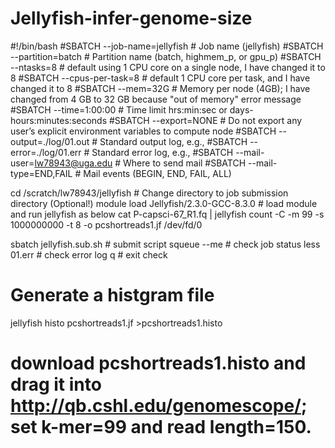 # Jellyfish-infer-genome-size
#!/bin/bash
#SBATCH --job-name=jellyfish		    # Job name (jellyfish)
#SBATCH --partition=batch		        # Partition name (batch, highmem_p, or gpu_p)
#SBATCH --ntasks=8			            # default using 1 CPU core on a single node, I have changed it to 8
#SBATCH --cpus-per-task=8	 	        # default 1 CPU core per task, and I have changed it to 8
#SBATCH --mem=32G			              # Memory per node (4GB); I have changed from 4 GB to 32 GB because "out of memory" error message
#SBATCH --time=1:00:00              # Time limit hrs:min:sec or days-hours:minutes:seconds
#SBATCH --export=NONE               # Do not export any user’s explicit environment variables to compute node
#SBATCH --output=./log/01.out        # Standard output log, e.g., 
#SBATCH --error=./log/01.err     	  # Standard error log, e.g., 
#SBATCH --mail-user=lw78943@uga.edu # Where to send mail
#SBATCH --mail-type=END,FAIL        # Mail events (BEGIN, END, FAIL, ALL)


cd /scratch/lw78943/jellyfish			  # Change directory to job submission directory (Optional!)
module load Jellyfish/2.3.0-GCC-8.3.0   # load module and run jellyfish as below
cat P-capsci-67_R1.fq | jellyfish count -C -m 99 -s 1000000000 -t 8 -o pcshortreads1.jf /dev/fd/0

sbatch jellyfish.sub.sh  # submit script
squeue --me              # check job status
less 01.err              # check error log
q                        # exit check
# Generate  a histgram file
jellyfish histo pcshortreads1.jf >pcshortreads1.histo 
# download pcshortreads1.histo and drag it into http://qb.cshl.edu/genomescope/; set k-mer=99 and read length=150.
